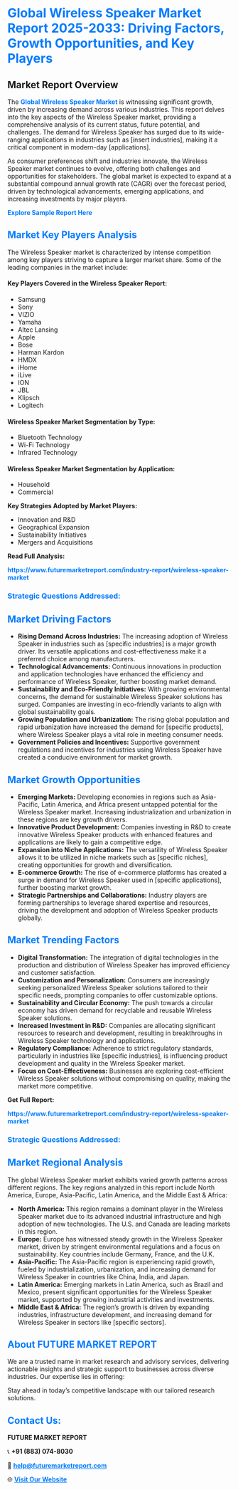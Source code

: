 <h1 style="color: #007BFF;">Global Wireless Speaker Market Report 2025-2033: Driving Factors, Growth Opportunities, and Key Players</h1>

<section id="overview">
<h2>Market Report Overview</h2>
<p>The <a href="https://www.futuremarketreport.com/industry-report/wireless-speaker-market" style="color: #007BFF; text-decoration: none;"><strong>Global Wireless Speaker Market</strong></a> is witnessing significant growth, driven by increasing demand across various industries. This report delves into the key aspects of the Wireless Speaker market, providing a comprehensive analysis of its current status, future potential, and challenges. The demand for Wireless Speaker has surged due to its wide-ranging applications in industries such as [insert industries], making it a critical component in modern-day [applications].</p>
<p>As consumer preferences shift and industries innovate, the Wireless Speaker market continues to evolve, offering both challenges and opportunities for stakeholders. The global market is expected to expand at a substantial compound annual growth rate (CAGR) over the forecast period, driven by technological advancements, emerging applications, and increasing investments by major players.</p>
</section>

<section id="overview">
<p><a href="https://www.futuremarketreport.com/request-sample/reportId=105353" style="color: #007BFF; text-decoration: none;"><strong>Explore Sample Report Here</strong></a></p>
</section>

<section id="key-players">
<h2 style="color: #007BFF;">Market Key Players Analysis</h2>
<p>The Wireless Speaker market is characterized by intense competition among key players striving to capture a larger market share. Some of the leading companies in the market include:</p>
<h4>Key Players Covered in the Wireless Speaker Report:</h4>
<ul><li>Samsung</li><li>Sony</li><li>VIZIO</li><li>Yamaha</li><li>Altec Lansing</li><li>Apple</li><li>Bose</li><li>Harman Kardon</li><li>HMDX</li><li>iHome</li><li>iLive</li><li>ION</li><li>JBL</li><li>Klipsch</li><li>Logitech</li></ul>
<h4>Wireless Speaker Market Segmentation by Type:</h4>
<ul><li>Bluetooth Technology</li><li>Wi-Fi Technology</li><li>Infrared Technology</li></ul>

<h4>Wireless Speaker Market Segmentation by Application:</h4>
<ul><li>Household</li><li>Commercial</li></ul>
<p><strong>Key Strategies Adopted by Market Players:</strong></p>
<ul>
<li>Innovation and R&D</li>
<li>Geographical Expansion</li>
<li>Sustainability Initiatives</li>
<li>Mergers and Acquisitions</li>
</ul>
</section>

<section>
<p><strong>Read Full Analysis: </strong></p><a href="https://www.futuremarketreport.com/industry-report/wireless-speaker-market" style="color: #007BFF; text-decoration: none;"><strong>https://www.futuremarketreport.com/industry-report/wireless-speaker-market</strong></a>
<h3 style="color: #007BFF;">Strategic Questions Addressed:</h3>
</section>

<section id="driving-factors">
<h2 style="color: #007BFF;">Market Driving Factors</h2>
<ul>
<li><strong>Rising Demand Across Industries:</strong> The increasing adoption of Wireless Speaker in industries such as [specific industries] is a major growth driver. Its versatile applications and cost-effectiveness make it a preferred choice among manufacturers.</li>
<li><strong>Technological Advancements:</strong> Continuous innovations in production and application technologies have enhanced the efficiency and performance of Wireless Speaker, further boosting market demand.</li>
<li><strong>Sustainability and Eco-Friendly Initiatives:</strong> With growing environmental concerns, the demand for sustainable Wireless Speaker solutions has surged. Companies are investing in eco-friendly variants to align with global sustainability goals.</li>
<li><strong>Growing Population and Urbanization:</strong> The rising global population and rapid urbanization have increased the demand for [specific products], where Wireless Speaker plays a vital role in meeting consumer needs.</li>
<li><strong>Government Policies and Incentives:</strong> Supportive government regulations and incentives for industries using Wireless Speaker have created a conducive environment for market growth.</li>
</ul>
</section>

<section id="growth-opportunities">
<h2 style="color: #007BFF;">Market Growth Opportunities</h2>
<ul>
<li><strong>Emerging Markets:</strong> Developing economies in regions such as Asia-Pacific, Latin America, and Africa present untapped potential for the Wireless Speaker market. Increasing industrialization and urbanization in these regions are key growth drivers.</li>
<li><strong>Innovative Product Development:</strong> Companies investing in R&D to create innovative Wireless Speaker products with enhanced features and applications are likely to gain a competitive edge.</li>
<li><strong>Expansion into Niche Applications:</strong> The versatility of Wireless Speaker allows it to be utilized in niche markets such as [specific niches], creating opportunities for growth and diversification.</li>
<li><strong>E-commerce Growth:</strong> The rise of e-commerce platforms has created a surge in demand for Wireless Speaker used in [specific applications], further boosting market growth.</li>
<li><strong>Strategic Partnerships and Collaborations:</strong> Industry players are forming partnerships to leverage shared expertise and resources, driving the development and adoption of Wireless Speaker products globally.</li>
</ul>
</section>

<section id="trending-factors">
<h2 style="color: #007BFF;">Market Trending Factors</h2>
<ul>
<li><strong>Digital Transformation:</strong> The integration of digital technologies in the production and distribution of Wireless Speaker has improved efficiency and customer satisfaction.</li>
<li><strong>Customization and Personalization:</strong> Consumers are increasingly seeking personalized Wireless Speaker solutions tailored to their specific needs, prompting companies to offer customizable options.</li>
<li><strong>Sustainability and Circular Economy:</strong> The push towards a circular economy has driven demand for recyclable and reusable Wireless Speaker solutions.</li>
<li><strong>Increased Investment in R&D:</strong> Companies are allocating significant resources to research and development, resulting in breakthroughs in Wireless Speaker technology and applications.</li>
<li><strong>Regulatory Compliance:</strong> Adherence to strict regulatory standards, particularly in industries like [specific industries], is influencing product development and quality in the Wireless Speaker market.</li>
<li><strong>Focus on Cost-Effectiveness:</strong> Businesses are exploring cost-efficient Wireless Speaker solutions without compromising on quality, making the market more competitive.</li>
</ul>
</section>

<section>
<p><strong>Get Full Report: </strong></p><a href="https://www.futuremarketreport.com/industry-report/wireless-speaker-market" style="color: #007BFF; text-decoration: none;"><strong>https://www.futuremarketreport.com/industry-report/wireless-speaker-market</strong></a>
<h3 style="color: #007BFF;">Strategic Questions Addressed:</h3>
</section>


<section id="regional-analysis">
<h2 style="color: #007BFF;">Market Regional Analysis</h2>
<p>The global Wireless Speaker market exhibits varied growth patterns across different regions. The key regions analyzed in this report include North America, Europe, Asia-Pacific, Latin America, and the Middle East & Africa:</p>
<ul>
<li><strong>North America:</strong> This region remains a dominant player in the Wireless Speaker market due to its advanced industrial infrastructure and high adoption of new technologies. The U.S. and Canada are leading markets in this region.</li>
<li><strong>Europe:</strong> Europe has witnessed steady growth in the Wireless Speaker market, driven by stringent environmental regulations and a focus on sustainability. Key countries include Germany, France, and the U.K.</li>
<li><strong>Asia-Pacific:</strong> The Asia-Pacific region is experiencing rapid growth, fueled by industrialization, urbanization, and increasing demand for Wireless Speaker in countries like China, India, and Japan.</li>
<li><strong>Latin America:</strong> Emerging markets in Latin America, such as Brazil and Mexico, present significant opportunities for the Wireless Speaker market, supported by growing industrial activities and investments.</li>
<li><strong>Middle East & Africa:</strong> The region’s growth is driven by expanding industries, infrastructure development, and increasing demand for Wireless Speaker in sectors like [specific sectors].</li>
</ul>
</section>

<footer>
<h2 style="color: #007BFF;">About FUTURE MARKET REPORT</h2>
<p>We are a trusted name in market research and advisory services, delivering actionable insights and strategic support to businesses across diverse industries. Our expertise lies in offering:</p>

<p>Stay ahead in today’s competitive landscape with our tailored research solutions.</p>

<h2 style="color: #007BFF;">Contact Us:</h2>
<p><strong>FUTURE MARKET REPORT</strong></p>
<p>📞 <strong>+91 (883) 074-8030</strong></p>
<p>📧 <strong><a href="mailto:help@futuremarketreport.com" style="color: #007BFF;">help@futuremarketreport.com</a></strong></p>
<p>🌐 <strong><a href="https://www.futuremarketreport.com/" style="color: #007BFF;">Visit Our Website</a></strong></p>
</footer>